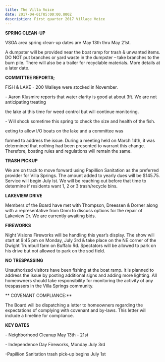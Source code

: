 ```yaml
---
title: The Villa Voice
date: 2017-04-01T05:00:00.000Z
description: First quarter 2017 Village Voice
---
```

**SPRING CLEAN-UP**

VSOA area spring clean-up dates are May 13th thru May 21st.

A dumpster will be provided near the boat ramp for trash & unwanted items.  DO NOT put branches or yard waste in the dumpster – take branches to the burn pile.  There will also be a trailer for recyclable materials.  More details at a later date.  

**COMMITTEE REPORTS;**

FISH & LAKE - 200 Walleye were stocked in November. 

\- Aaron Klusmire reports that water clarity is good at about 3ft.  We are not anticipating treating

the lake at this time for weed control but will continue monitoring. 

\- Will shock sometime this spring to check the size and health of the fish. 

eeting to allow I/O boats on the lake and a committee was

formed to address the issue.  During a meeting held on March 14th, it was determined that nothing had been presented to warrant this change.  Therefore, boating rules and regulations will remain the same.     

**TRASH PICKUP**

We are on track to move forward using Papillion Sanitation as the preferred provider for Villa Springs.  The amount added to yearly dues will be $145.75.  Service will begin July lst.  We will be reaching out before that time to determine if residents want 1, 2 or 3 trash/recycle bins.

**LAKEVIEW DRIVE**

Members of the Board have met with Thompson, Dreessen & Dorner along with a representative from Omni to discuss options for the repair of Lakeview Dr.  We are currently awaiting bids. 

**FIREWORKS**

Night Visions Fireworks will be handling this year’s display.  The show will start at 9:45 pm on Monday, July 3rd & take place on the NE corner of the Dwight Trumbull farm on Buffalo Rd.  Spectators will be allowed to park on his drive but not allowed to park on the sod field. 

**NO TRESPASSING**

Unauthorized visitors have been fishing at the boat ramp.  It is planned to address the issue by posting additional signs and adding more lighting.  All homeowners should take responsibility for monitoring the activity of any trespassers in the Villa Springs community. 

** COVENANT COMPLIANCE:**

The Board will be dispatching a letter to homeowners regarding the expectations of complying with covenant and by-laws.  This letter will include a timeline for compliance.

**KEY DATES**

\- Neighborhood Cleanup May 13th - 21st

\- Independence Day Fireworks, Monday July 3rd

\-Papillion Sanitation trash pick-up begins July 1st
